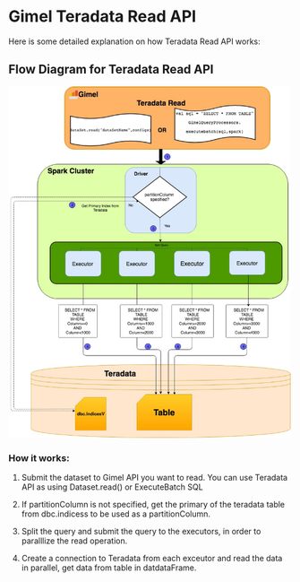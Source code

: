 # Gimel Teradata Read API


Here is some detailed explanation on how Teradata Read API works:

## Flow Diagram for Teradata Read API

<img src="teradata-flow-diagrams/Teradata Read-Edits.jpg" alt="Teradat Read"/>

### How it works:
1) Submit the dataset to Gimel API you want to read. You can use Teradata API as using Dataset.read() or ExecuteBatch SQL

2) If partitionColumn is not specified, get the primary of the teradata table from dbc.indicess to be used as a partitionColumn.

3) Split the query and submit the query to the executors, in order to paralllize the read operation.

4) Create a connection to Teradata from each exceutor and read the data in parallel, get data from table in datdataFrame.
